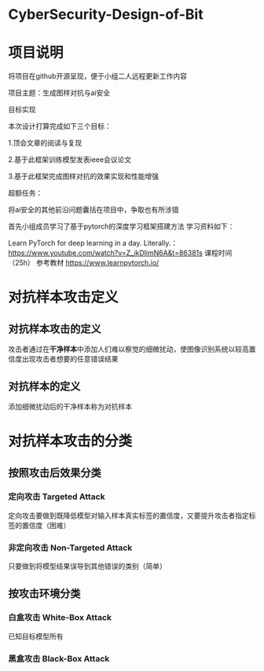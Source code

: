 # CyberSecurity-Design-of-Bit
# 项目说明

将项目在github开源呈现，便于小组二人远程更新工作内容

项目主题：生成图样对抗与ai安全

目标实现

本次设计打算完成如下三个目标：

1.顶会文章的阅读与复现

2.基于此框架训练模型发表ieee会议论文

3.基于此框架完成图样对抗的效果实现和性能增强

超额任务：

将ai安全的其他前沿问题囊括在项目中，争取也有所涉猎

首先小组成员学习了基于pytorch的深度学习框架搭建方法 
学习资料如下：

Learn PyTorch for deep learning in a day. Literally.：https://www.youtube.com/watch?v=Z_ikDlimN6A&t=86381s 课程时间（25h） 参考教材 https://www.learnpytorch.io/


# 对抗样本攻击定义
## 对抗样本攻击的定义
攻击者通过在**干净样本**中添加人们难以察觉的细微扰动，使图像识别系统以较高置信度出现攻击者想要的任意错误结果
## 对抗样本的定义
添加细微扰动后的干净样本称为对抗样本
# 对抗样本攻击的分类
## 按照攻击后效果分类
### 定向攻击 Targeted Attack
定向攻击要做到既降低模型对输入样本真实标签的置信度，又要提升攻击者指定标签的置信度（困难）
### 非定向攻击 Non-Targeted Attack
只要做到将模型结果误导到其他错误的类别（简单）
## 按攻击环境分类
### 白盒攻击 White-Box Attack
已知目标模型所有





### 黑盒攻击 Black-Box Attack






